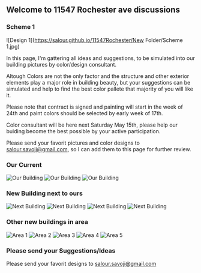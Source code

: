 ## Welcome to 11547 Rochester ave discussions

### Scheme 1
![Design 1](https://salour.github.io/11547Rochester/New Folder/Scheme 1.jpg)


In this page, I'm gattering all ideas and suggestions, to be simulated into our building pictures by color/design consultant.

Altough Colors are not the only factor and the structure and other exterior elements play a major role in building beauty, but your suggestions can be simulated and help to find the best color pallete that majority of you will like it.

Please note that contract is signed and painting will start in the week of 24th and paint colors should be selected by early week of 17th.

Color consultant will be here next Saturday May 15th, please help our buiding become the best possible by your active participation.

Please send your favorit pictures and color designs to salour.savoji@gmail.com, so I can add them to this page for further review.

### Our Current 

![Our Building](https://salour.github.io/11547Rochester/Buildings/Current1.jpg)
![Our Building](https://salour.github.io/11547Rochester/Buildings/Current2.jpg)
![Our Building](https://salour.github.io/11547Rochester/Buildings/Current3.jpg)

### New Building next to ours 

![Next Building](https://salour.github.io/11547Rochester/Buildings/NextToUs2.jpg)
![Next Building](https://salour.github.io/11547Rochester/Buildings/NextToUs3.jpg)
![Next Building](https://salour.github.io/11547Rochester/Buildings/NextToUs4.jpg)
![Next Building](https://salour.github.io/11547Rochester/Buildings/NextToUs5.jpg)

### Other new buildings in area

![Area 1](https://salour.github.io/11547Rochester/Buildings/B1.jpg)
![Area 2](https://salour.github.io/11547Rochester/Buildings/C1.jpg)
![Area 3](https://salour.github.io/11547Rochester/Buildings/D1.jpg)
![Area 4](https://salour.github.io/11547Rochester/Buildings/E2.jpg)
![Area 5](https://salour.github.io/11547Rochester/Buildings/F2.jpg)

### Please send your Suggestions/Ideas

Please send your favorit designs to salour.savoji@gmail.com
